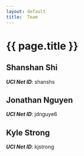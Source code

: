 ```yaml
---
layout: default
title:  Team
---
```


# {{ page.title }}


## Shanshan Shi
***UCI Net ID***: shanshs

## Jonathan Nguyen
***UCI Net ID***: jdnguye6

## Kyle Strong
***UCI Net ID***: kjstrong
